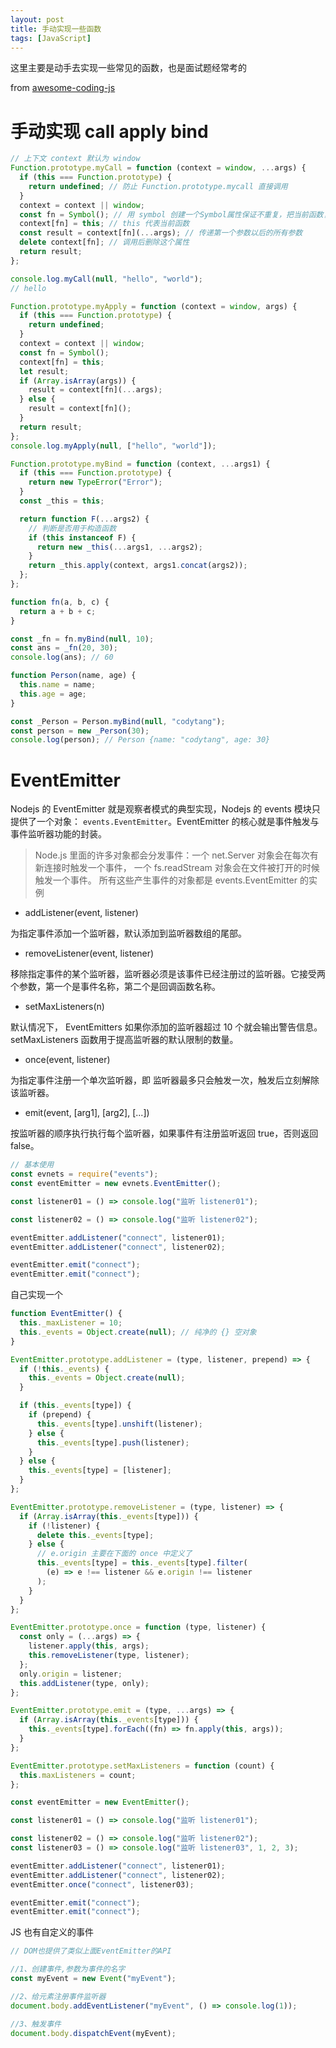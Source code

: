 ```yaml
---
layout: post
title: 手动实现一些函数
tags: [JavaScript]
---
```


这里主要是动手去实现一些常见的函数，也是面试题经常考的

from [awesome-coding-js](http://www.conardli.top/docs/JavaScript/%E9%98%B2%E6%8A%96.html#%E5%8E%9F%E7%90%86)

# 手动实现 call apply bind

```javascript
// 上下文 context 默认为 window
Function.prototype.myCall = function (context = window, ...args) {
  if (this === Function.prototype) {
    return undefined; // 防止 Function.prototype.mycall 直接调用
  }
  context = context || window;
  const fn = Symbol(); // 用 symbol 创建一个Symbol属性保证不重复，把当前函数复制给它
  context[fn] = this; // this 代表当前函数
  const result = context[fn](...args); // 传递第一个参数以后的所有参数
  delete context[fn]; // 调用后删除这个属性
  return result;
};

console.log.myCall(null, "hello", "world");
// hello
```

```javascript
Function.prototype.myApply = function (context = window, args) {
  if (this === Function.prototype) {
    return undefined;
  }
  context = context || window;
  const fn = Symbol();
  context[fn] = this;
  let result;
  if (Array.isArray(args)) {
    result = context[fn](...args);
  } else {
    result = context[fn]();
  }
  return result;
};
console.log.myApply(null, ["hello", "world"]);
```

```javascript
Function.prototype.myBind = function (context, ...args1) {
  if (this === Function.prototype) {
    return new TypeError("Error");
  }
  const _this = this;

  return function F(...args2) {
    // 判断是否用于构造函数
    if (this instanceof F) {
      return new _this(...args1, ...args2);
    }
    return _this.apply(context, args1.concat(args2));
  };
};

function fn(a, b, c) {
  return a + b + c;
}

const _fn = fn.myBind(null, 10);
const ans = _fn(20, 30);
console.log(ans); // 60

function Person(name, age) {
  this.name = name;
  this.age = age;
}

const _Person = Person.myBind(null, "codytang");
const person = new _Person(30);
console.log(person); // Person {name: "codytang", age: 30}
```

# EventEmitter

Nodejs 的 EventEmitter 就是观察者模式的典型实现，Nodejs 的 events 模块只提供了一个对象： `events.EventEmitter`。EventEmitter 的核心就是事件触发与事件监听器功能的封装。

> Node.js 里面的许多对象都会分发事件：一个 net.Server 对象会在每次有新连接时触发一个事件， 一个 fs.readStream 对象会在文件被打开的时候触发一个事件。 所有这些产生事件的对象都是 events.EventEmitter 的实例

- addListener(event, listener)

为指定事件添加一个监听器，默认添加到监听器数组的尾部。

- removeListener(event, listener)

移除指定事件的某个监听器，监听器必须是该事件已经注册过的监听器。它接受两个参数，第一个是事件名称，第二个是回调函数名称。

- setMaxListeners(n)

默认情况下， EventEmitters 如果你添加的监听器超过 10 个就会输出警告信息。 setMaxListeners 函数用于提高监听器的默认限制的数量。

- once(event, listener)

为指定事件注册一个单次监听器，即 监听器最多只会触发一次，触发后立刻解除该监听器。

- emit(event, [arg1], [arg2], [...])

按监听器的顺序执行执行每个监听器，如果事件有注册监听返回 true，否则返回 false。

```javascript
// 基本使用
const evnets = require("events");
const eventEmitter = new evnets.EventEmitter();

const listener01 = () => console.log("监听 listener01");

const listener02 = () => console.log("监听 listener02");

eventEmitter.addListener("connect", listener01);
eventEmitter.addListener("connect", listener02);

eventEmitter.emit("connect");
eventEmitter.emit("connect");
```

自己实现一个

```javascript
function EventEmitter() {
  this._maxListener = 10;
  this._events = Object.create(null); // 纯净的 {} 空对象
}

EventEmitter.prototype.addListener = (type, listener, prepend) => {
  if (!this._events) {
    this._events = Object.create(null);
  }

  if (this._events[type]) {
    if (prepend) {
      this._events[type].unshift(listener);
    } else {
      this._events[type].push(listener);
    }
  } else {
    this._events[type] = [listener];
  }
};

EventEmitter.prototype.removeListener = (type, listener) => {
  if (Array.isArray(this._events[type])) {
    if (!listener) {
      delete this._events[type];
    } else {
      // e.origin 主要在下面的 once 中定义了
      this._events[type] = this._events[type].filter(
        (e) => e !== listener && e.origin !== listener
      );
    }
  }
};

EventEmitter.prototype.once = function (type, listener) {
  const only = (...args) => {
    listener.apply(this, args);
    this.removeListener(type, listener);
  };
  only.origin = listener;
  this.addListener(type, only);
};

EventEmitter.prototype.emit = (type, ...args) => {
  if (Array.isArray(this._events[type])) {
    this._events[type].forEach((fn) => fn.apply(this, args));
  }
};

EventEmitter.prototype.setMaxListeners = function (count) {
  this.maxListeners = count;
};

const eventEmitter = new EventEmitter();

const listener01 = () => console.log("监听 listener01");

const listener02 = () => console.log("监听 listener02");
const listener03 = () => console.log("监听 listener03", 1, 2, 3);

eventEmitter.addListener("connect", listener01);
eventEmitter.addListener("connect", listener02);
eventEmitter.once("connect", listener03);

eventEmitter.emit("connect");
eventEmitter.emit("connect");
```

JS 也有自定义的事件

```javascript
// DOM也提供了类似上面EventEmitter的API

//1、创建事件,参数为事件的名字
const myEvent = new Event("myEvent");

//2、给元素注册事件监听器
document.body.addEventListener("myEvent", () => console.log(1));

//3、触发事件
document.body.dispatchEvent(myEvent);
```
